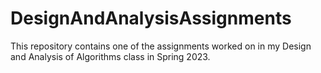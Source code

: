 # DesignAndAnalysisAssignments
This repository contains one of the assignments worked on in my Design and Analysis of Algorithms class in Spring 2023.
